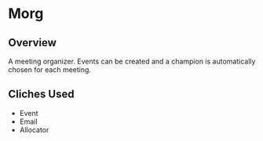 # Morg

## Overview
A meeting organizer. Events can be created and a champion is automatically chosen for each meeting.

## Cliches Used
- Event
- Email
- Allocator
